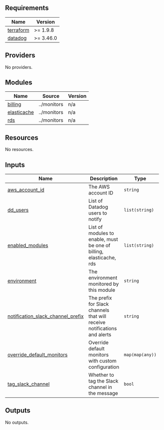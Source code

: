 <!-- BEGIN_TF_DOCS -->
## Requirements

| Name | Version |
|------|---------|
| <a name="requirement_terraform"></a> [terraform](#requirement\_terraform) | >= 1.9.8 |
| <a name="requirement_datadog"></a> [datadog](#requirement\_datadog) | >= 3.46.0 |

## Providers

No providers.

## Modules

| Name | Source | Version |
|------|--------|---------|
| <a name="module_billing"></a> [billing](#module\_billing) | ../monitors | n/a |
| <a name="module_elasticache"></a> [elasticache](#module\_elasticache) | ../monitors | n/a |
| <a name="module_rds"></a> [rds](#module\_rds) | ../monitors | n/a |

## Resources

No resources.

## Inputs

| Name | Description | Type | Default | Required |
|------|-------------|------|---------|:--------:|
| <a name="input_aws_account_id"></a> [aws\_account\_id](#input\_aws\_account\_id) | The AWS account ID | `string` | n/a | yes |
| <a name="input_dd_users"></a> [dd\_users](#input\_dd\_users) | List of Datadog users to notify | `list(string)` | `[]` | no |
| <a name="input_enabled_modules"></a> [enabled\_modules](#input\_enabled\_modules) | List of modules to enable, must be one of billing, elasticache, rds | `list(string)` | `[]` | no |
| <a name="input_environment"></a> [environment](#input\_environment) | The environment monitored by this module | `string` | n/a | yes |
| <a name="input_notification_slack_channel_prefix"></a> [notification\_slack\_channel\_prefix](#input\_notification\_slack\_channel\_prefix) | The prefix for Slack channels that will receive notifications and alerts | `string` | n/a | yes |
| <a name="input_override_default_monitors"></a> [override\_default\_monitors](#input\_override\_default\_monitors) | Override default monitors with custom configuration | `map(map(any))` | `{}` | no |
| <a name="input_tag_slack_channel"></a> [tag\_slack\_channel](#input\_tag\_slack\_channel) | Whether to tag the Slack channel in the message | `bool` | `true` | no |

## Outputs

No outputs.
<!-- END_TF_DOCS -->